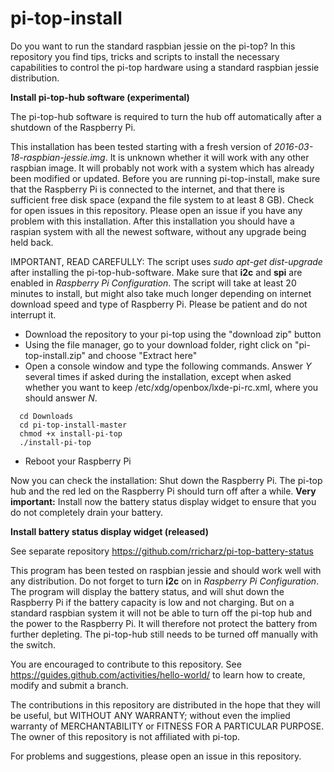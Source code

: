 # pi-top-install
Do you want to run the standard raspbian jessie on the pi-top?
In this repository you find tips, tricks and scripts to install the necessary capabilities to control
the pi-top hardware using a standard raspbian jessie distribution.

**Install pi-top-hub software (experimental)**

The pi-top-hub software is required to turn the hub off automatically after a shutdown of the Raspberry Pi.

This installation has been tested starting with a fresh version of *2016-03-18-raspbian-jessie.img*. It is unknown whether it will work with any other raspbian image. It will probably not work with a system which has already been modified or updated. Before you are running pi-top-install, make sure that the Raspberry Pi is connected to the internet, and that there is sufficient free disk space (expand the file system to at least 8 GB). Check for open issues in this repository. Please open an issue if you have any problem with this installation. After this installation you should have a raspian system with all the newest software, without any upgrade being held back.

IMPORTANT, READ CAREFULLY: The script uses *sudo apt-get dist-upgrade* after installing the pi-top-hub-software.
Make sure that **i2c** and **spi** are enabled in *Raspberry Pi Configuration*. The script will take at least 20 minutes to install, but might also take much longer depending on internet download speed and type of Raspberry Pi. Please be patient and do not interrupt it.

- Download the repository to your pi-top using the "download zip" button
- Using the file manager, go to your download folder,
 right click on "pi-top-install.zip" and choose "Extract here"
- Open a console window and type the following commands. Answer *Y* several times if asked during the installation, except when asked whether you want to keep /etc/xdg/openbox/lxde-pi-rc.xml, where you should answer *N*.

```
  cd Downloads
  cd pi-top-install-master
  chmod +x install-pi-top
  ./install-pi-top
```
- Reboot your Raspberry Pi

Now you can check the installation: Shut down the Raspberry Pi. The pi-top hub and the red led on the Raspberry Pi should turn off after a while. **Very important:** Install now the battery status display widget to ensure that you do not completely drain your battery.

**Install battery status display widget (released)**

See separate repository https://github.com/rricharz/pi-top-battery-status

This program has been tested on raspbian jessie and should work well with any distribution. Do not forget to turn **i2c** on in *Raspberry Pi Configuration*. The program will display the battery status, and will shut down the Raspberry Pi if the battery capacity is low and not charging. But on a standard raspbian system it will not be able to turn off the pi-top hub and the power to the Raspberry Pi. It will therefore not protect the battery from further depleting. The pi-top-hub still needs to be turned off manually with the switch.

You are encouraged to contribute to this repository. See https://guides.github.com/activities/hello-world/
to learn how to create, modify and submit a branch.

The contributions in this repository are distributed in the hope that they will be useful, but WITHOUT ANY WARRANTY;
without even the implied warranty of MERCHANTABILITY or FITNESS FOR A PARTICULAR PURPOSE. The owner of this repository
is not affiliated with pi-top.

For problems and suggestions, please open an issue in this repository.
